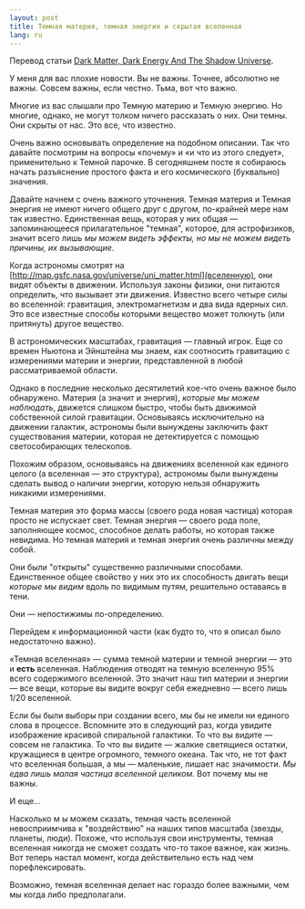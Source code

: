 ```yaml
---
layout: post
title: Темная материя, темная энергия и скрытая вселенная 
lang: ru
---
```


Перевод статьи [Dark Matter, Dark Energy And The Shadow Universe](http://www.npr.org/blogs/13.7/2012/03/06/148039168/dark-matter-dark-energy-and-the-shadow-universe). 

У меня для вас плохие новости. Вы не важны. Точнее, абсолютно не важны. Совсем важны, если честно. Тьма, вот что важно. 

Многие из вас слышали про Темную материю и Темную энергию. Но многие, однако, не могут толком ничего рассказать о них. Они темны. Они скрыты от нас. Это все, что известно. 

Очень важно основывать определение на подобном описании. Так что давайте посмотрим на вопросы «почему» и «и что из этого следует», применительно к Темной парочке. В сегодняшнем посте я собираюсь начать разъяснение простого факта и его космического (буквально) значения. 

Давайте начнем с очень важного уточнения. Темная материя и Темная энергия не имеют ничего общего друг с другом, по-крайней мере нам так известно. Единственная вещь, которая у них общая — запоминающееся прилагательное  "темная", которое, для астрофизиков, значит всего лишь *мы можем видеть эффекты, но мы не можем видеть причины, их вызывающие*.

Когда астрономы смотрят на [http://map.gsfc.nasa.gov/universe/uni_matter.html](вселенную), они видят объекты в движении. Используя законы физики, они питаются определить, что вызывает эти движения. Известно всего четыре силы во вселенной: гравитация, электромагнетизм и два вида ядерных сил. Это все известные способы которыми вещество может толкнуть (или притянуть) другое вещество. 

В астрономических масштабах, гравитация — главный игрок. Еще со времен Ньютона и Эйнштейна мы знаем, как соотносить гравитацию с измерениями материи и энергии, представленной в любой рассматриваемой области.

Однако в последние несколько десятилетий кое-что очень важное было обнаружено. Материя (а значит и энергия), *которые мы можем наблюдать*, движется 
 слишком быстро, чтобы быть движимой собственной силой гравитации. Основываясь исключительно на движении галактик, астрономы были вынуждены заключить факт существования материи, которая не детектируется с помощью светособирающих телескопов.

Похожим образом, основываясь на движениях вселенной как единого целого (а вселенная — это структура), астрономы были вынуждены сделать вывод о наличии энергии, которую нельзя обнаружить никакими измерениями.

Темная материя это форма массы (своего рода новая частица) которая просто не испускает свет. Темная энергия — своего рода поле, заполняющее космос, способное делать работы, но которая также невидима. Но темная материя и темная энергия очень различны между собой.

Они были "открыты" существенно различными способами. Единственное общее свойство у них это их способность двигать вещи *которые мы видим* вдоль по видимым путям, решительно оставаясь в тени. 

Они — непостижимы по-определению. 

Перейдем к информационной части (как будто то, что я описал было недостаточно важно). 

«Темная вселенная» — сумма темной материи и темной энергии — это и **есть** вселенная. Наблюдения отводят на темную вселенную 95% всего содержимого вселенной. Это значит наш тип материи и энергии — все вещи, которые вы видите вокруг себя ежедневно — всего лишь 1/20 вселенной.

Если бы были выборы при создании всего, мы бы не имели ни единого слова в процессе. Вспомните это в следующий раз, когда увидите изображение красивой спиральной галактики. То что вы видите — совсем не галактика. То что вы видите — жалкие светящиеся остатки, кружащиеся в центре огромного, темного океана. Так что, не тот факт что вселенная большая, а мы — маленькие, лишает нас значимости. *Мы едва лишь малая частица вселенной целиком.* Вот почему мы не важны.

И еще...

Насколько м ы можем сказать, темная часть вселенной невосприимчива к "воздействию" на наших типов масштаба (звезды, планеты, люди). Похоже, что используя свои инструменты, темная вселенная никогда не сможет создать что-то такое важное, как жизнь. Вот теперь настал момент, когда действительно есть над чем порефлексировать.

Возможно, темная вселенная делает нас гораздо более важными, чем мы когда либо предполагали.
